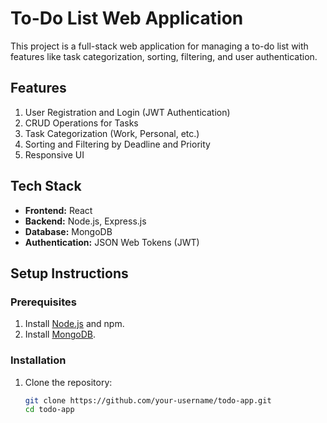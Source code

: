 # To-Do List Web Application

This project is a full-stack web application for managing a to-do list with features like task categorization, sorting, filtering, and user authentication.

## Features
1. User Registration and Login (JWT Authentication)
2. CRUD Operations for Tasks
3. Task Categorization (Work, Personal, etc.)
4. Sorting and Filtering by Deadline and Priority
5. Responsive UI

## Tech Stack
- **Frontend:** React
- **Backend:** Node.js, Express.js
- **Database:** MongoDB
- **Authentication:** JSON Web Tokens (JWT)

## Setup Instructions
### Prerequisites
1. Install [Node.js](https://nodejs.org/) and npm.
2. Install [MongoDB](https://www.mongodb.com/).

### Installation
1. Clone the repository:
   ```bash
   git clone https://github.com/your-username/todo-app.git
   cd todo-app
